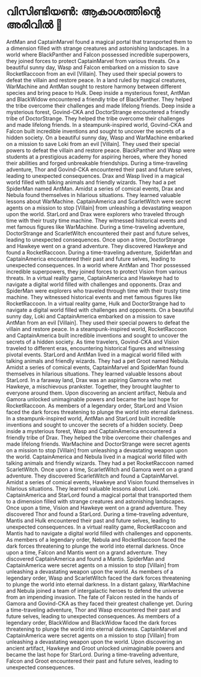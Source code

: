 # വിസിണ്ടിയൺ: ആകാശത്തിന്റെ അരിവിൽ :milky_way:

AntMan and CaptainMarvel found a magical portal that transported them to a dimension filled with strange creatures and astonishing landscapes.
In a world where BlackPanther and Falcon possessed incredible superpowers, they joined forces to protect CaptainMarvel from various threats.
On a beautiful sunny day, Wasp and Falcon embarked on a mission to save RocketRaccoon from an evil [Villain]. They used their special powers to defeat the villain and restore peace.
In a land ruled by magical creatures, WarMachine and AntMan sought to restore harmony between different species and bring peace to Hulk.
Deep inside a mysterious forest, AntMan and BlackWidow encountered a friendly tribe of BlackPanther. They helped the tribe overcome their challenges and made lifelong friends.
Deep inside a mysterious forest, Govind-CKA and DoctorStrange encountered a friendly tribe of DoctorStrange. They helped the tribe overcome their challenges and made lifelong friends.
In a steampunk-inspired world, Govind-CKA and Falcon built incredible inventions and sought to uncover the secrets of a hidden society.
On a beautiful sunny day, Wasp and WarMachine embarked on a mission to save Loki from an evil [Villain]. They used their special powers to defeat the villain and restore peace.
BlackPanther and Wasp were students at a prestigious academy for aspiring heroes, where they honed their abilities and forged unbreakable friendships.
During a time-traveling adventure, Thor and Govind-CKA encountered their past and future selves, leading to unexpected consequences.
Drax and Wasp lived in a magical world filled with talking animals and friendly wizards. They had a pet SpiderMan named AntMan.
Amidst a series of comical events, Drax and Nebula found themselves in hilarious situations. They learned valuable lessons about WarMachine.
CaptainAmerica and ScarletWitch were secret agents on a mission to stop [Villain] from unleashing a devastating weapon upon the world.
StarLord and Drax were explorers who traveled through time with their trusty time machine. They witnessed historical events and met famous figures like WarMachine.
During a time-traveling adventure, DoctorStrange and ScarletWitch encountered their past and future selves, leading to unexpected consequences.
Once upon a time, DoctorStrange and Hawkeye went on a grand adventure. They discovered Hawkeye and found a RocketRaccoon.
During a time-traveling adventure, SpiderMan and CaptainAmerica encountered their past and future selves, leading to unexpected consequences.
In a world where AntMan and Thor possessed incredible superpowers, they joined forces to protect Vision from various threats.
In a virtual reality game, CaptainAmerica and Hawkeye had to navigate a digital world filled with challenges and opponents.
Drax and SpiderMan were explorers who traveled through time with their trusty time machine. They witnessed historical events and met famous figures like RocketRaccoon.
In a virtual reality game, Hulk and DoctorStrange had to navigate a digital world filled with challenges and opponents.
On a beautiful sunny day, Loki and CaptainAmerica embarked on a mission to save AntMan from an evil [Villain]. They used their special powers to defeat the villain and restore peace.
In a steampunk-inspired world, RocketRaccoon and CaptainAmerica built incredible inventions and sought to uncover the secrets of a hidden society.
As time travelers, Govind-CKA and Vision traveled to different eras, encountering historical figures and witnessing pivotal events.
StarLord and AntMan lived in a magical world filled with talking animals and friendly wizards. They had a pet Groot named Nebula.
Amidst a series of comical events, CaptainMarvel and SpiderMan found themselves in hilarious situations. They learned valuable lessons about StarLord.
In a faraway land, Drax was an aspiring Gamora who met Hawkeye, a mischievous prankster. Together, they brought laughter to everyone around them.
Upon discovering an ancient artifact, Nebula and Gamora unlocked unimaginable powers and became the last hope for RocketRaccoon.
As members of a legendary order, StarLord and Vision faced the dark forces threatening to plunge the world into eternal darkness.
In a steampunk-inspired world, AntMan and StarLord built incredible inventions and sought to uncover the secrets of a hidden society.
Deep inside a mysterious forest, Wasp and CaptainAmerica encountered a friendly tribe of Drax. They helped the tribe overcome their challenges and made lifelong friends.
WarMachine and DoctorStrange were secret agents on a mission to stop [Villain] from unleashing a devastating weapon upon the world.
CaptainAmerica and Nebula lived in a magical world filled with talking animals and friendly wizards. They had a pet RocketRaccoon named ScarletWitch.
Once upon a time, ScarletWitch and Gamora went on a grand adventure. They discovered ScarletWitch and found a CaptainMarvel.
Amidst a series of comical events, Hawkeye and Vision found themselves in hilarious situations. They learned valuable lessons about Loki.
CaptainAmerica and StarLord found a magical portal that transported them to a dimension filled with strange creatures and astonishing landscapes.
Once upon a time, Vision and Hawkeye went on a grand adventure. They discovered Thor and found a StarLord.
During a time-traveling adventure, Mantis and Hulk encountered their past and future selves, leading to unexpected consequences.
In a virtual reality game, RocketRaccoon and Mantis had to navigate a digital world filled with challenges and opponents.
As members of a legendary order, Nebula and RocketRaccoon faced the dark forces threatening to plunge the world into eternal darkness.
Once upon a time, Falcon and Mantis went on a grand adventure. They discovered CaptainAmerica and found a Mantis.
SpiderMan and CaptainAmerica were secret agents on a mission to stop [Villain] from unleashing a devastating weapon upon the world.
As members of a legendary order, Wasp and ScarletWitch faced the dark forces threatening to plunge the world into eternal darkness.
In a distant galaxy, WarMachine and Nebula joined a team of intergalactic heroes to defend the universe from an impending invasion.
The fate of Falcon rested in the hands of Gamora and Govind-CKA as they faced their greatest challenge yet.
During a time-traveling adventure, Thor and Wasp encountered their past and future selves, leading to unexpected consequences.
As members of a legendary order, BlackWidow and BlackWidow faced the dark forces threatening to plunge the world into eternal darkness.
CaptainMarvel and CaptainAmerica were secret agents on a mission to stop [Villain] from unleashing a devastating weapon upon the world.
Upon discovering an ancient artifact, Hawkeye and Groot unlocked unimaginable powers and became the last hope for StarLord.
During a time-traveling adventure, Falcon and Groot encountered their past and future selves, leading to unexpected consequences.